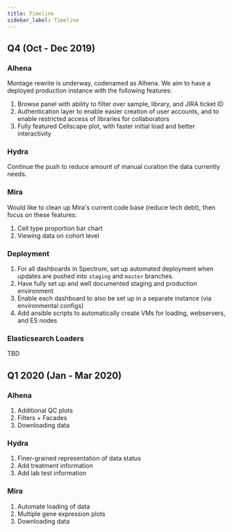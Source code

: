 ```yaml
---
title: Timeline
sidebar_label: Timeline
---
```


## Q4 (Oct - Dec 2019)

### Alhena

Montage rewrite is underway, codenamed as Alhena. We aim to have a deployed production instance with the following features:

1. Browse panel with ability to filter over sample, library, and JIRA ticket ID
2. Authentication layer to enable easier creation of user accounts, and to enable restricted access of libraries for collaborators
3. Fully featured Cellscape plot, with faster initial load and better interactivity

### Hydra

Continue the push to reduce amount of manual curation the data currently needs.

### Mira

Would like to clean up Mira's current code base (reduce tech debt), then focus on these features:

1. Cell type proportion bar chart
2. Viewing data on cohort level

### Deployment

1. For all dashboards in Spectrum, set up automated deployment when updates are pushed into `staging` and `master` branches.
2. Have fully set up and well documented staging and production environment
3. Enable each dashboard to also be set up in a separate instance (via environmental configs)
4. Add ansible scripts to automatically create VMs for loading, webservers, and ES nodes

### Elasticsearch Loaders

TBD

## Q1 2020 (Jan - Mar 2020)

### Alhena

1. Additional QC plots
2. Filters + Facades
3. Downloading data

### Hydra

1. Finer-grained representation of data status
2. Add treatment information
3. Add lab test information

### Mira

1. Automate loading of data
2. Multiple gene expression plots
3. Downloading data
